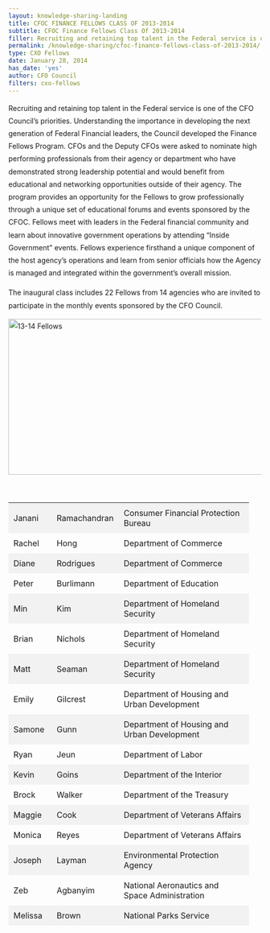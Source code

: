 ```yaml
---
layout: knowledge-sharing-landing
title: CFOC FINANCE FELLOWS CLASS OF 2013-2014
subtitle: CFOC Finance Fellows Class Of 2013-2014
filler: Recruiting and retaining top talent in the Federal service is one of the CFO Council’s priorities. Understanding the importance in developing the next generation of Federal Financial leaders, the Council developed the Finance Fellows Program.
permalink: /knowledge-sharing/cfoc-finance-fellows-class-of-2013-2014/
type: CXO Fellows
date: January 28, 2014
has_date: 'yes'
author: CFO Council 
filters: cxo-fellows
---
```


<div style="line-height: 1.8em;margin-bottom: 80px; display: block">

<style type="text/css">
        			table {
        			    width: 95%;
                        margin-bottom: 20px;
                        max-width: 100%;
                        background-color: transparent;
                        border-collapse: collapse;
                        border-spacing: 0;
                    }
        	
                 
                    tr:nth-child(odd) {background-color: #f2f2f2;}
        
        th, td {
          padding: 10px;
          text-align: left;
        }
 </style>
 
 
<p>Recruiting and retaining top talent in the Federal service is one of the CFO Council’s priorities. Understanding the importance in developing the next generation of Federal Financial leaders, the Council developed the Finance Fellows Program. CFOs and the Deputy CFOs were asked to nominate high performing professionals from their agency or department who have demonstrated strong leadership potential and would benefit from educational and networking opportunities outside of their agency. The program provides an opportunity for the Fellows to grow professionally through a unique set of educational forums and events sponsored by the CFOC. Fellows meet with leaders in the Federal financial community and learn about innovative government operations by attending “Inside Government” events. Fellows experience firsthand a unique component of the host agency’s operations and learn from senior officials how the Agency is managed and integrated within the government’s overall mission.</p>
<p>The inaugural class includes 22 Fellows from 14 agencies who are invited to participate in the monthly events sponsored by the CFO Council.</p>
<p><img src="{{ site.baseurl }}/wp-content/uploads/2016/02/13-14-Fellows.jpg" alt="13-14 Fellows" width="911" height="310" srcset="https://cfo.gov/wp-content/uploads/2016/02/13-14-Fellows.jpg 911w, https://cfo.gov/wp-content/uploads/2016/02/13-14-Fellows-300x102.jpg 300w" sizes="(max-width: 911px) 100vw, 911px"></p>
<p>&nbsp;</p>
<table  style="height: 845px;" border="0" width="653" cellspacing="5" cellpadding="5">
<tbody>
<tr>
<td>Janani</td>
<td>Ramachandran</td>
<td>Consumer Financial Protection Bureau</td>
</tr>
<tr>
<td>Rachel</td>
<td>Hong</td>
<td>Department of Commerce</td>
</tr>
<tr>
<td>Diane</td>
<td>Rodrigues</td>
<td>Department of Commerce</td>
</tr>
<tr>
<td>Peter</td>
<td>Burlimann</td>
<td>Department of Education</td>
</tr>
<tr>
<td>Min</td>
<td>Kim</td>
<td>Department of Homeland Security</td>
</tr>
<tr>
<td>Brian</td>
<td>Nichols</td>
<td>Department of Homeland Security</td>
</tr>
<tr>
<td>Matt</td>
<td>Seaman</td>
<td>Department of Homeland Security</td>
</tr>
<tr>
<td>Emily</td>
<td>Gilcrest</td>
<td>Department of Housing and Urban Development</td>
</tr>
<tr>
<td>Samone</td>
<td>Gunn</td>
<td>Department of Housing and Urban Development</td>
</tr>
<tr>
<td>Ryan</td>
<td>Jeun</td>
<td>Department of Labor</td>
</tr>
<tr>
<td>Kevin</td>
<td>Goins</td>
<td>Department of the Interior</td>
</tr>
<tr>
<td>Brock</td>
<td>Walker</td>
<td>Department of the Treasury</td>
</tr>
<tr>
<td>Maggie</td>
<td>Cook</td>
<td>Department of Veterans Affairs</td>
</tr>
<tr>
<td>Monica</td>
<td>Reyes</td>
<td>Department of Veterans Affairs</td>
</tr>
<tr>
<td>Joseph</td>
<td>Layman</td>
<td>Environmental Protection Agency</td>
</tr>
<tr>
<td>Zeb</td>
<td>Agbanyim</td>
<td>National Aeronautics and Space Administration</td>
</tr>
<tr>
<td>Melissa</td>
<td>Brown</td>
<td>National Parks Service</td>
</tr>
<tr>
<td>Linda</td>
<td>Yee</td>
<td>Nuclear Regulatory Commission</td>
</tr>
<tr>
<td>Rebecca</td>
<td>Harcum</td>
<td>Social Security Administration</td>
</tr>
<tr>
<td>Robert</td>
<td>Schuster</td>
<td>Social Security Administration</td>
</tr>
</tbody>
</table>
<p>&nbsp;</p>
<p>&nbsp;</p>
		</div>